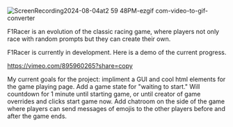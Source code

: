 ![ScreenRecording2024-08-04at2 59 48PM-ezgif com-video-to-gif-converter](https://github.com/user-attachments/assets/9f65c955-7829-4bdb-b113-a8e5691ece36)

F1Racer is an evolution of the classic racing game, where players not only race with random prompts but they can create their own.

F1Racer is currently in development. Here is a demo of the current progress.

https://vimeo.com/895960265?share=copy

My current goals for the project: impliment a GUI and cool html elements for the game playing page. Add a game state for "waiting to start." Will countdown for 1 minute until starting game, or until creator of game overrides and clicks start game now. Add chatroom on the side of the game where players can send messages of emojis to the other players before and after the game ends.
